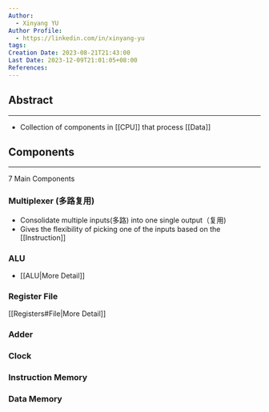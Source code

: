 ```yaml
---
Author:
  - Xinyang YU
Author Profile:
  - https://linkedin.com/in/xinyang-yu
tags: 
Creation Date: 2023-08-21T21:43:00
Last Date: 2023-12-09T21:01:05+08:00
References: 
---
```

## Abstract
---
- Collection of components in [[CPU]] that process [[Data]]



## Components
---
7 Main Components
### Multiplexer (多路复用)
- Consolidate multiple inputs(多路) into one single output（复用)
- Gives the flexibility of picking one of the inputs based on the [[Instruction]]
### ALU
- [[ALU|More Detail]]
### Register File
[[Registers#File|More Detail]]
### Adder
### Clock

### Instruction Memory

### Data Memory